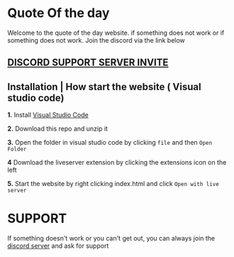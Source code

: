 # Quote Of the day

Welcome to the quote of the day website. if something does not work or if something does not work. Join the discord via the link below

## [**DISCORD SUPPORT SERVER INVITE**](https://discord.gg/PsEYghSGpm)

## Installation | How start the website ( Visual studio code)

 **1.** Install [Visual Studio Code](https://code.visualstudio.com/download)

 **2.** Download this repo and unzip it 

 **3.** Open the folder in visual studio code by clicking `file` and then `Open Folder`

 **4** Download the liveserver extension by clicking the extensions icon on the left

 **5.** Start the website by right clicking index.html and click `Open with live server`

# SUPPORT

If something doesn't work or you can't get out, you can always join the [discord server](https://discord.gg/PsEYghSGpm) and ask for support